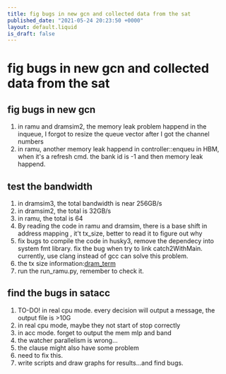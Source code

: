 ```yaml
---
title: fig bugs in new gcn and collected data from the sat
published_date: "2021-05-24 20:23:50 +0000"
layout: default.liquid
is_draft: false
--- 
```

# fig bugs in new gcn and collected data from the sat

## fig bugs in new gcn

1. in ramu and dramsim2, the memory leak problem happend in the inqueue, I forgot to resize the queue vector after I got the channel numbers
2. in ramu, another memory leak happend in controller::enqueu in HBM, when it's a refresh cmd. the bank id is -1 and then memory leak happend.

## test the bandwidth

1. in dramsim3, the total bandwidth is near 256GB/s
2. in dramsim2, the total is 32GB/s
3. in ramu, the total is 64
4. By reading the code in ramu and dramsim, there is a base shift in address mapping , it't tx_size, better to read it to figure out why
5. fix bugs to compile the code in husky3, remove the dependecy into system fmt library. fix the bug when try to link catch2WithMain. currently, use clang instead of gcc can solve this problem.
6. the tx size information:[dram_term](../assets/MindShare_DRAM_QRG_v5a.pdf)
7. run the run_ramu.py, remember to check it.

## find the bugs in satacc

1. TO-DO! in real cpu mode. every decision will output a message, the output file is >10G
2. in real cpu mode, maybe they not start of stop correctly
3. in acc mode. forget to output the mem mlp and band
4. the watcher parallelism is wrong...
5. the clause might also have some problem
6. need to fix this.
7. write scripts and draw graphs for results...and find bugs.
